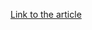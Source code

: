 [Link to the article](https://cybereason.com/blog/threat-analysis-report-inside-the-lockbit-arsenal-the-stealbit-exfiltration-tool)
